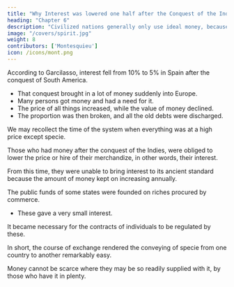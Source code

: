 ```yaml
---
title: "Why Interest was lowered one half after the Conquest of the Indies"
heading: "Chapter 6"
description: "Civilized nations generally only use ideal money, because they have converted their real money into ideal"
image: "/covers/spirit.jpg"
weight: 8
contributors: ['Montesquieu']
icon: /icons/mont.png
---
```




According to Garcilasso, interest fell from 10% to 5% in Spain after the conquest of South America.
<!-- the Indies. -->
- That conquest brought in a lot of money suddenly into Europe.
- Many persons got money and had a need for it.
- The price of all things increased, while the value of money declined. 
- The proportion was then broken, and all the old debts were discharged.
        
We may recollect the time of the system when everything was at a high price except specie. 

Those who had money after the conquest of the Indies, were obliged to lower the price or hire of their merchandize, in other words, their interest.

From this time, they were unable to bring interest to its ancient standard because the amount of money kept on increasing annually.

The public funds of some states were founded on riches procured by commerce. 
- These gave a very small interest. 

It became necessary for the contracts of individuals to be regulated by these.

In short, the course of exchange rendered the conveying of specie from one country to another remarkably easy. 

Money cannot be scarce where they may be so readily supplied with it, by those who have it in plenty.

